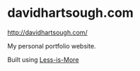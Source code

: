 # davidhartsough.com

http://davidhartsough.com/

My personal portfolio website.

Built using [Less-is-More](https://github.com/davidhartsough/less-is-more)